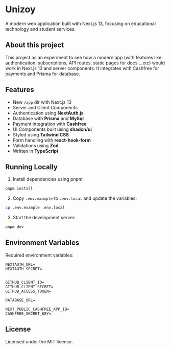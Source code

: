 # Unizoy

A modern web application built with Next.js 13, focusing on educational technology and student services.

## About this project

This project as an experiment to see how a modern app (with features like authentication, subscriptions, API routes, static pages for docs ...etc) would work in Next.js 13 and server components. It integrates with Cashfree for payments and Prisma for database.

## Features

- New `/app` dir with Next.js 13
- Server and Client Components
- Authentication using **NextAuth.js**
- Database with **Prisma** and **MySql**
- Payment integration with **Cashfree**
- UI Components built using **shadcn/ui**
- Styled using **Tailwind CSS**
- Form handling with **react-hook-form**
- Validations using **Zod**
- Written in **TypeScript**

## Running Locally

1. Install dependencies using pnpm:

```sh
pnpm install
```

2. Copy `.env.example` to `.env.local` and update the variables:

```sh
cp .env.example .env.local
```

3. Start the development server:

```sh
pnpm dev
```

## Environment Variables

Required environment variables:

```
NEXTAUTH_URL=
NEXTAUTH_SECRET=


GITHUB_CLIENT_ID=
GITHUB_CLIENT_SECRET=
GITHUB_ACCESS_TOKEN=

DATABASE_URL=

NEXT_PUBLIC_CASHFREE_APP_ID=
CASHFREE_SECRET_KEY=

```

## License

Licensed under the MIT license.
